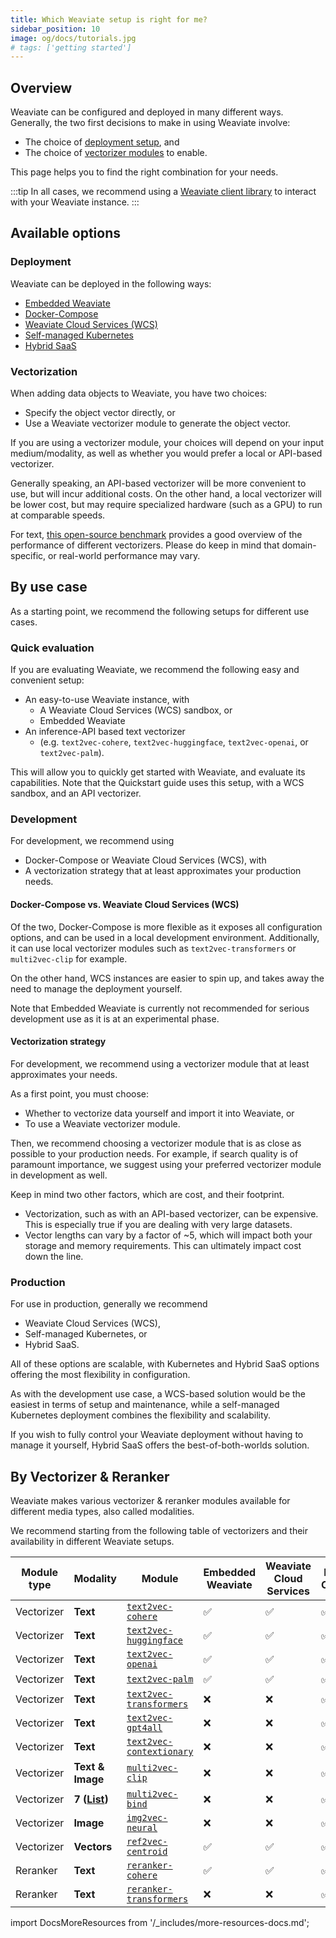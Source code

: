 ```yaml
---
title: Which Weaviate setup is right for me?
sidebar_position: 10
image: og/docs/tutorials.jpg
# tags: ['getting started']
---
```



## Overview

Weaviate can be configured and deployed in many different ways. Generally, the two first decisions to make in using Weaviate involve:

- The choice of [deployment setup](/weaviate/installation/index.md), and
- The choice of [vectorizer modules](/weaviate/modules/retriever-vectorizer-modules/index.md) to enable.

This page helps you to find the right combination for your needs.

:::tip
In all cases, we recommend using a [Weaviate client library](/weaviate/client-libraries/index.md) to interact with your Weaviate instance.
:::

## Available options

### Deployment

Weaviate can be deployed in the following ways:
- [Embedded Weaviate](/weaviate/installation/embedded.md)
- [Docker-Compose](/weaviate/installation/docker-compose.md)
- [Weaviate Cloud Services (WCS)](/weaviate/installation/weaviate-cloud-services.md)
- [Self-managed Kubernetes](/weaviate/installation/kubernetes.md)
- [Hybrid SaaS](https://weaviate.io/pricing)

### Vectorization

When adding data objects to Weaviate, you have two choices:
- Specify the object vector directly, or
- Use a Weaviate vectorizer module to generate the object vector.

If you are using a vectorizer module, your choices will depend on your input medium/modality, as well as whether you would prefer a local or API-based vectorizer.

Generally speaking, an API-based vectorizer will be more convenient to use, but will incur additional costs. On the other hand, a local vectorizer will be lower cost, but may require specialized hardware (such as a GPU) to run at comparable speeds.

For text, [this open-source benchmark](https://huggingface.co/blog/mteb) provides a good overview of the performance of different vectorizers. Please do keep in mind that domain-specific, or real-world performance may vary.

## By use case

As a starting point, we recommend the following setups for different use cases.

### Quick evaluation

If you are evaluating Weaviate, we recommend the following easy and convenient setup:

- An easy-to-use Weaviate instance, with
    - A Weaviate Cloud Services (WCS) sandbox, or
    - Embedded Weaviate
- An inference-API based text vectorizer
    - (e.g. `text2vec-cohere`, `text2vec-huggingface`, `text2vec-openai`, or  `text2vec-palm`).

This will allow you to quickly get started with Weaviate, and evaluate its capabilities. Note that the Quickstart guide uses this setup, with a WCS sandbox, and an API vectorizer.

### Development

For development, we recommend using

- Docker-Compose or Weaviate Cloud Services (WCS), with
- A vectorization strategy that at least approximates your production needs.

#### Docker-Compose vs. Weaviate Cloud Services (WCS)

Of the two, Docker-Compose is more flexible as it exposes all configuration options, and can be used in a local development environment. Additionally, it can use local vectorizer modules such as `text2vec-transformers` or `multi2vec-clip` for example.

On the other hand, WCS instances are easier to spin up, and takes away the need to manage the deployment yourself.

Note that Embedded Weaviate is currently not recommended for serious development use as it is at an experimental phase.

#### Vectorization strategy

For development, we recommend using a vectorizer module that at least approximates your needs.

As a first point, you must choose:
- Whether to vectorize data yourself and import it into Weaviate, or
- To use a Weaviate vectorizer module.

Then, we recommend choosing a vectorizer module that is as close as possible to your production needs. For example, if search quality is of paramount importance, we suggest using your preferred vectorizer module in development as well.

Keep in mind two other factors, which are cost, and their footprint.
- Vectorization, such as with an API-based vectorizer, can be expensive. This is especially true if you are dealing with very large datasets.
- Vector lengths can vary by a factor of ~5, which will impact both your storage and memory requirements. This can ultimately impact cost down the line.

### Production

For use in production, generally we recommend

- Weaviate Cloud Services (WCS),
- Self-managed Kubernetes, or
- Hybrid SaaS.

All of these options are scalable, with Kubernetes and Hybrid SaaS options offering the most flexibility in configuration.

As with the development use case, a WCS-based solution would be the easiest in terms of setup and maintenance, while a self-managed Kubernetes deployment combines the flexibility and scalability.

If you wish to fully control your Weaviate deployment without having to manage it yourself, Hybrid SaaS offers the best-of-both-worlds solution.

## By Vectorizer & Reranker

Weaviate makes various vectorizer & reranker modules available for different media types, also called modalities.

We recommend starting from the following table of vectorizers and their availability in different Weaviate setups.

| Module type | Modality | Module | Embedded Weaviate  | Weaviate Cloud Services | Docker-Compose | Kubernetes | Hybrid SaaS |
| --- | --- | --- | --- | --- | --- | --- | --- |
| Vectorizer | **Text** | [`text2vec-cohere`](/weaviate/modules/retriever-vectorizer-modules/text2vec-cohere.md) | :white_check_mark: | :white_check_mark: | :white_check_mark: | :white_check_mark: | :white_check_mark: |
| Vectorizer | **Text** | [`text2vec-huggingface`](/weaviate/modules/retriever-vectorizer-modules/text2vec-huggingface.md) | :white_check_mark: | :white_check_mark: | :white_check_mark: | :white_check_mark: | :white_check_mark: |
| Vectorizer | **Text** | [`text2vec-openai`](/weaviate/modules/retriever-vectorizer-modules/text2vec-openai.md) | :white_check_mark: | :white_check_mark: | :white_check_mark: | :white_check_mark: | :white_check_mark: |
| Vectorizer | **Text** | [`text2vec-palm`](/weaviate/modules/retriever-vectorizer-modules/text2vec-palm.md) | :white_check_mark: | :white_check_mark: | :white_check_mark: | :white_check_mark: | :white_check_mark: |
| Vectorizer | **Text** | [`text2vec-transformers`](/weaviate/modules/retriever-vectorizer-modules/text2vec-transformers.md) | :x: | :x: | :white_check_mark: | :white_check_mark: | :white_check_mark: |
| Vectorizer | **Text** | [`text2vec-gpt4all`](/weaviate/modules/retriever-vectorizer-modules/text2vec-gpt4all.md) | :x: | :x: | :white_check_mark: | :white_check_mark: | :white_check_mark: |
| Vectorizer | **Text** | [`text2vec-contextionary`](/weaviate/modules/retriever-vectorizer-modules/text2vec-contextionary.md) | :x: | :x: | :white_check_mark: | :white_check_mark: | :white_check_mark: |
| Vectorizer | **Text & Image** | [`multi2vec-clip`](/weaviate/modules/retriever-vectorizer-modules/multi2vec-clip.md) | :x: | :x: | :white_check_mark: | :white_check_mark: | :white_check_mark: |
| Vectorizer | **7 ([List](/weaviate/modules/retriever-vectorizer-modules/multi2vec-bind.md#class-level))** | [`multi2vec-bind`](/weaviate/modules/retriever-vectorizer-modules/multi2vec-bind.md) | :x: | :x: | :white_check_mark: | :white_check_mark: | :white_check_mark: |
| Vectorizer | **Image** | [`img2vec-neural`](/weaviate/modules/retriever-vectorizer-modules/img2vec-neural.md) | :x: | :x: | :white_check_mark: | :white_check_mark: | :white_check_mark: |
| Vectorizer | **Vectors** | [`ref2vec-centroid`](/weaviate/modules/retriever-vectorizer-modules/ref2vec-centroid.md) | :white_check_mark: | :white_check_mark: | :white_check_mark: | :white_check_mark: | :white_check_mark: |
| Reranker | **Text** | [`reranker-cohere`](/weaviate/modules/retriever-vectorizer-modules/reranker-cohere.md) | :white_check_mark: | :white_check_mark: | :white_check_mark: | :white_check_mark: | :white_check_mark: |
| Reranker | **Text** | [`reranker-transformers`](/weaviate/modules/retriever-vectorizer-modules/reranker-transformers.md) | :x: | :x: | :white_check_mark: | :white_check_mark: | :white_check_mark: |


import DocsMoreResources from '/_includes/more-resources-docs.md';

<DocsMoreResources />
